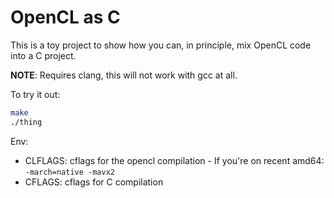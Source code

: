 # OpenCL as C

This is a toy project to show how you can, in principle, mix OpenCL code into a C project.

**NOTE**: Requires clang, this will not work with gcc at all.

To try it out:

```bash
make
./thing
```

Env:

* CLFLAGS: cflags for the opencl compilation - If you're on recent amd64: `-march=native -mavx2`
* CFLAGS: cflags for C compilation